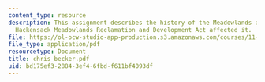 ```yaml
---
content_type: resource
description: This assignment describes the history of the Meadowlands and how the
  Hackensack Meadowlands Reclamation and Development Act affected it.
file: https://ol-ocw-studio-app-production.s3.amazonaws.com/courses/11-949-city-visions-past-and-future-spring-2004/bd175ef328843ef46fbdf611bf4093df_chris_becker.pdf
file_type: application/pdf
resourcetype: Document
title: chris_becker.pdf
uid: bd175ef3-2884-3ef4-6fbd-f611bf4093df
---
```

